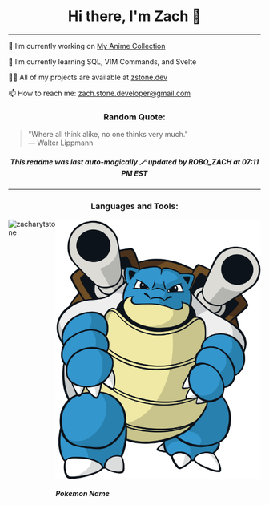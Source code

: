 <h1 align="center">Hi there, I'm Zach 👋</h1>

<hr/>

<p align="left">🔭 I’m currently working on <a href="https://github.com/ZacharyTStone/My-Anime-Collection">My Anime Collection</a></p>

<p align="left">🌱 I’m currently learning SQL, VIM Commands, and Svelte</p>

<p align="left">👨‍💻 All of my projects are available at <a href="https://www.zstone.dev/">zstone.dev</a></p>

<p align="left">📫 How to reach me: <a href="mailto:zach.stone.developer@gmail.com">zach.stone.developer@gmail.com</a></p>

<!-- Add a Quotes section -->
<h3 align="center">Random Quote:</h3>
<blockquote>
  "Where all think alike, no one thinks very much."
<br>— Walter Lippmann
</blockquote>

<h5 align="center"> This readme was last auto-magically 🪄 updated by ROBO_ZACH at 07:11 PM EST </h5>

<hr/>

<h3 align="center">Languages and Tools:</h3>

<div style="display: flex; justify-content: space-between; width: 100%; flex-wrap: nowrap;">
    <img src="https://github-readme-streak-stats.herokuapp.com/?user=zacharytstone" alt="zacharytstone" />
    <div style="display: flex; flex-direction: column">
    <img class='poke-img' src='https://raw.githubusercontent.com/PokeAPI/sprites/master/sprites/pokemon/other/dream-world/9.svg' alt='blastoise'></img>
    <h5 class='poke-name'> Pokemon Name </h5>
    </div> 
</div>

